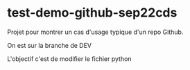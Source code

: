 # test-demo-github-sep22cds

Projet pour montrer un cas d'usage typique d'un repo Github.

On est sur la branche de DEV

L'objectif c'est de modifier le fichier python
